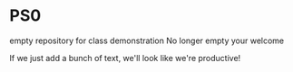 # PS0
empty repository for class demonstration
No longer empty your welcome


If we just add a bunch of text, we'll look like we're productive!
